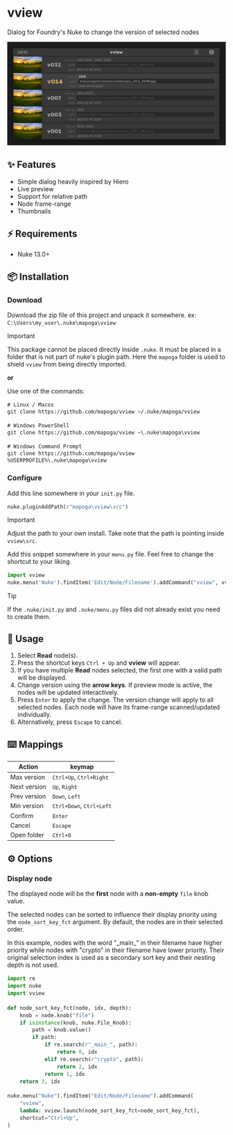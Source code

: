# vview

Dialog for Foundry's Nuke to change the version of selected nodes

![dialog](images/dialog.png)

## ✨ Features

- Simple dialog heavily inspired by Hiero
- Live preview
- Support for relative path
- Node frame-range
- Thumbnails

## ⚡️ Requirements

- Nuke 13.0+

## 📦 Installation

### Download
Download the zip file of this project and unpack it somewhere. ex: `C:\Users\my_user\.nuke\mapoga\vview`

> [!IMPORTANT]
> This package cannot be placed directly inside `.nuke`.
> It must be placed in a folder that is not part of nuke's plugin path.
> Here the `mapoga` folder is used to shield `vview` from being directly imported.

**or**

Use one of the commands:
```shell
# Linux / Macos
git clone https://github.com/mapoga/vview ~/.nuke/mapoga/vview

# Windows PowerShell
git clone https://github.com/mapoga/vview ~\.nuke\mapoga\vview

# Windows Command Prompt
git clone https://github.com/mapoga/vview %USERPROFILE%\.nuke\mapoga\vview
```



### Configure

Add this line somewhere in your `init.py` file.
```python
nuke.pluginAddPath(r"mapoga\vview\src")
```

> [!IMPORTANT]
> Adjust the path to your own install. Take note that the path is pointing inside `vview\src`.

Add this snippet somewhere in your `menu.py` file. Feel free to change the shortcut to your liking.
```python
import vview
nuke.menu('Nuke').findItem('Edit/Node/Filename').addCommand("vview", vview.launch, shortcut="Ctrl+Up")
```

> [!TIP]
> If the `.nuke/init.py` and `.nuke/menu.py` files did not already exist you need to create them.


## 🚀 Usage
1. Select **Read** node(s).
2. Press the shortcut keys `Ctrl + Up` and **vview** will appear.
3. If you have multiple **Read** nodes selected, the first one with a valid path will be displayed.
4. Change version using the **arrow keys**. If preview mode is active, the nodes will be updated interactively.
5. Press `Enter` to apply the change. The version change will apply to all selected nodes. Each node will have its frame-range scanned/updated individually.
6. Alternatively, press `Escape` to cancel.

## ⌨️ Mappings
| Action | keymap |
| --- | --- |
| Max version | `Ctrl+Up`, `Ctrl+Right` |
| Next version | `Up`, `Right` |
| Prev version | `Down`, `Left` |
| Min version | `Ctrl+Down`, `Ctrl+Left` |
| Confirm | `Enter` |
| Cancel | `Escape` |
| Open folder | `Ctrl+O` |

## ⚙️ Options
### Display node
The displayed node will be the **first** node with a **non-empty** `file` knob value.

The selected nodes can be sorted to influence their display priority using the `node_sort_key_fct` argument. By default, the nodes are in their selected order.

In this example, nodes with the word "\_main\_" in their filename have higher priority while nodes with "crypto" in their filename have lower priority. Their original selection index is used as a secondary sort key and their nesting depth is not used.

```python
import re
import nuke
import vview

def node_sort_key_fct(node, idx, depth):
    knob = node.knob("file")
    if isinstance(knob, nuke.File_Knob):
        path = knob.value()
        if path:
            if re.search(r"_main_", path):
                return 0, idx
            elif re.search(r"crypto", path):
                return 2, idx
            return 1, idx
    return 3, idx

nuke.menu("Nuke").findItem("Edit/Node/Filename").addCommand(
    "vview",
    lambda: vview.launch(node_sort_key_fct=node_sort_key_fct),
    shortcut="Ctrl+Up",
)

```

